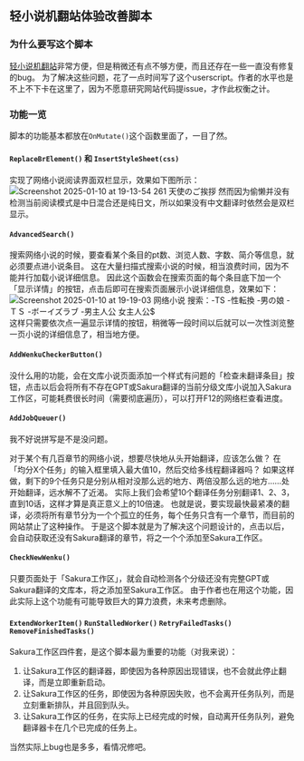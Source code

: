 ## 轻小说机翻站体验改善脚本

### 为什么要写这个脚本

[轻小说机翻站](https://github.com/FishHawk/auto-novel)非常方便，但是稍微还有点不够方便，而且还存在一些一直没有修复的bug。
为了解决这些问题，花了一点时间写了这个userscript。作者的水平也是不上不下卡在这里了，因为不愿意研究网站代码提issue，才作此权衡之计。

### 功能一览

脚本的功能基本都放在`OnMutate()`这个函数里面了，一目了然。

#### `ReplaceBrElement()` 和 `InsertStyleSheet(css)`

实现了网络小说阅读界面双栏显示，效果如下图所示：
![Screenshot 2025-01-10 at 19-13-54 261 天使のご挨拶](https://github.com/user-attachments/assets/c43b6cde-29b4-4b9f-910d-3e55b8610f6d)
然而因为偷懒并没有检测当前阅读模式是中日混合还是纯日文，所以如果没有中文翻译时依然会是双栏显示。

#### `AdvancedSearch()`

搜索网络小说的时候，要查看某个条目的pt数、浏览人数、字数、简介等信息，就必须要点进小说条目。
这在大量扫描式搜索小说的时候，相当浪费时间，因为不能并行加载小说详细信息。
因此这个函数会在搜索页面的每个条目底下加一个「显示详情」的按钮，点击后即可在搜索页面展示小说详细信息，效果如下：
![Screenshot 2025-01-10 at 19-19-03 网络小说 搜索：-TS -性転換 -男の娘 -ＴＳ -ボーイズラブ -男主人公 女主人公$](https://github.com/user-attachments/assets/6042b4b6-d925-4474-b2d7-195bb38eddb7)
这样只需要依次点一遍显示详情的按钮，稍微等一段时间以后就可以一次性浏览整一页小说的详细信息了，相当地方便。

#### `AddWenkuCheckerButton()`

没什么用的功能，会在文库小说页面添加一个样式有问题的「检查未翻译条目」按钮，点击以后会将所有不存在GPT或Sakura翻译的当前分级文库小说加入Sakura工作区，可能耗费很长时间（需要彻底遍历），可以打开F12的网络栏查看进度。

#### `AddJobQueuer()`

我不好说拼写是不是没问题。

对于某个有几百章节的网络小说，想要尽快地从头开始翻译，应该怎么做？
在「均分X个任务」的输入框里填入最大值10，然后交给多线程翻译器吗？
如果这样做，剩下的9个任务只是分别从相对没那么远的地方、两倍没那么远的地方……处开始翻译，远水解不了近渴。
实际上我们会希望10个翻译任务分别翻译1、2、3，直到10话，这样才算是真正意义上的10倍速。
也就是说，要实现最快最紧凑的翻译，必须将所有章节分为一个个孤立的任务，每个任务只含有一个章节，而目前的网站禁止了这种操作。
于是这个脚本就是为了解决这个问题设计的，点击以后，会自动获取还没有Sakura翻译的章节，将之一个个添加至Sakura工作区。

#### `CheckNewWenku()`

只要页面处于「Sakura工作区」，就会自动检测各个分级还没有完整GPT或Sakura翻译的文库本，将之添加至Sakura工作区。
由于作者也在用这个功能，因此实际上这个功能有可能导致巨大的算力浪费，未来考虑删除。

#### `ExtendWorkerItem()` `RunStalledWorker()` `RetryFailedTasks()` `RemoveFinishedTasks()`

Sakura工作区四件套，是这个脚本最为重要的功能（对我来说）：
1. 让Sakura工作区的翻译器，即使因为各种原因出现错误，也不会就此停止翻译，而是立即重新启动。
2. 让Sakura工作区的任务，即使因为各种原因失败，也不会离开任务队列，而是立刻重新排队，并且回到队头。
3. 让Sakura工作区的任务，在实际上已经完成的时候，自动离开任务队列，避免翻译器卡在几个已完成的任务上。

当然实际上bug也是多多，看情况修吧。
